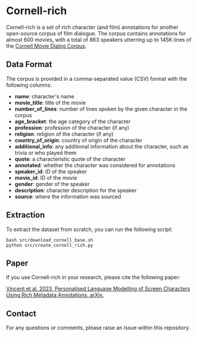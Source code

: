 # Cornell-rich

Cornell-rich is a set of rich character (and film) annotations for another open-source corpus of film dialogue. 
The corpus contains annotations for almost 600 movies, with a total of 863 speakers utterring up to 145K lines of the [Cornell Movie Dialog Corpus](https://www.cs.cornell.edu/~cristian/Cornell_Movie-Dialogs_Corpus.html).

## Data Format

The corpus is provided in a comma-separated value (CSV) format with the following columns:

- **name**: character's name
- **movie_title**: title of the movie
- **number_of_lines**: number of lines spoken by the given character in the corpus
- **age_bracket**: the age category of the character
- **profession**: profession of the character (if any)
- **religion**: religion of the character (if any)
- **country_of_origin**: country of origin of the character
- **additional_info**: any additional information about the character, such as trivia or who played them
- **quote**: a characteristic quote of the character
- **annotated**: whether the character was considered for annotations
- **speaker_id**: ID of the speaker
- **movie_id**: ID of the movie
- **gender**: gender of the speaker
- **description**: character description for the speaker
- **source**: where the information was sourced

## Extraction

To extract the dataset from scratch, you can run the following script:

```
bash src/download_cornell_base.sh
python src/create_cornell_rich.py
```

## Paper

If you use Cornell-rich in your research, please cite the following paper:

[Vincent et al. 2023, Personalised Language Modelling of Screen Characters Using Rich Metadata Annotations. arXiv.](https://arxiv.org/abs/2303.16618)

## Contact

For any questions or comments, please raise an Issue within this repository.
